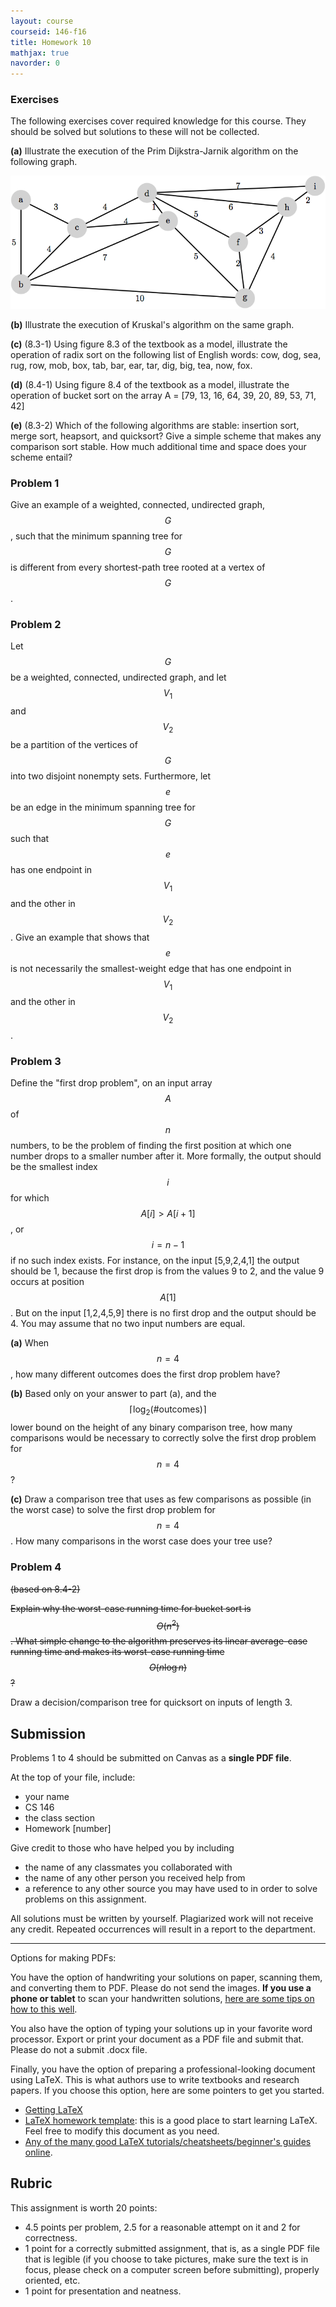 ```yaml
---
layout: course
courseid: 146-f16
title: Homework 10
mathjax: true
navorder: 0
---
```


### Exercises

The following exercises cover required knowledge for this course. They should be solved but solutions to these will not be collected.

__(a)__ Illustrate the execution of the Prim Dijkstra-Jarnik algorithm on the following graph.

![](hw10-0a.png)

__(b)__ Illustrate the execution of Kruskal's algorithm on the same graph.

__(c)__ (8.3-1) Using figure 8.3 of the textbook as a model, illustrate the operation of radix sort on the following list of English words: cow, dog, sea, rug, row, mob, box, tab, bar, ear, tar, dig, big, tea, now, fox.

__(d)__ (8.4-1) Using figure 8.4 of the textbook as a model, illustrate the operation of bucket sort on the array A = [79, 13, 16, 64, 39, 20, 89, 53, 71, 42]

__(e)__ (8.3-2) Which of the following algorithms are stable: insertion sort, merge sort, heapsort, and quicksort? Give a simple scheme that makes any comparison sort stable. How much additional time and space does your scheme entail?

### Problem 1

Give an example of a weighted, connected, undirected graph, $$G$$, such that the minimum spanning tree for $$G$$ is different from every shortest-path tree rooted at a vertex of $$G$$.

### Problem 2

Let $$G$$ be a weighted, connected, undirected graph, and let $$V_1$$ and $$V_2$$ be a partition of the vertices of $$G$$ into two disjoint nonempty sets. Furthermore, let $$e$$ be an edge in the minimum spanning tree for $$G$$ such that $$e$$ has one endpoint in $$V_1$$ and the other in $$V_2$$. Give an example that shows that $$e$$ is not necessarily the smallest-weight edge that has one endpoint in $$V_1$$ and the other in $$V_2$$.

### Problem 3

Define the "first drop problem", on an input array $$A$$ of $$n$$ numbers, to be the problem of finding the first position at which one number drops to a smaller number after it. More formally, the output should be the smallest index $$i$$ for which $$A[i]>A[i+1]$$, or $$i=n-1$$ if no such index exists. For instance, on the input [5,9,2,4,1] the output should be 1, because the first drop is from the values 9 to 2, and the value 9 occurs at position $$A[1]$$. But on the input [1,2,4,5,9] there is no first drop and the output should be 4. You may assume that no two input numbers are equal.

__(a)__ When $$n=4$$, how many different outcomes does the first drop problem have?

__(b)__ Based only on your answer to part (a), and the $$\lceil\log_2(\# \text{outcomes})\rceil$$ lower bound on the height of any binary comparison tree, how many comparisons would be necessary to correctly solve the first drop problem for $$n=4$$?

__(c)__ Draw a comparison tree that uses as few comparisons as possible (in the worst case) to solve the first drop problem for $$n=4$$. How many comparisons in the worst case does your tree use?

### Problem 4

<del>(based on 8.4-2)</del>

<del>Explain why the worst-case running time for bucket sort is $$\Theta(n^2)$$. What simple change to the algorithm preserves its linear average-case running time and makes its worst-case running time $$O(n \log n)$$?</del>

Draw a decision/comparison tree for quicksort on inputs of length 3.

## Submission

Problems 1 to 4 should be submitted on Canvas as a __single PDF file__.

At the top of your file, include:

* your name
* CS 146
* the class section
* Homework [number]

Give credit to those who have helped you by including

* the name of any classmates you collaborated with
* the name of any other person you received help from
* a reference to any other source you may have used to in order to solve problems on this assignment.

All solutions must be written by yourself. Plagiarized work will not receive any credit. Repeated occurrences will result in a report to the department.

---
Options for making PDFs:

You have the option of handwriting your solutions on paper, scanning them, and converting them to PDF. Please do not send the images.
__If you use a phone or tablet__ to scan your handwritten solutions, [here are some tips on how to this well](http://www.howtogeek.com/209951/the-best-ways-to-scan-a-document-using-your-phone-or-tablet/).

You also have the option of typing your solutions up in your favorite word processor. Export or print your document as a PDF file and submit that. Please do not a submit .docx file.

Finally, you have the option of preparing a professional-looking document using LaTeX. This is what authors use to write textbooks and research papers. If you choose this option, here are some pointers to get you started.

* [Getting LaTeX](https://www.latex-project.org/get/)
* [LaTeX homework template](http://www.jennylam.cc/assets/template.zip): this is a good place to start learning LaTeX. Feel free to modify this document as you need.
* [Any of the many good LaTeX tutorials/cheatsheets/beginner's guides online](https://lmddgtfy.net/?q=Latex%20quickstart).


## Rubric

This assignment is worth 20 points:

* 4.5 points per problem, 2.5 for a reasonable attempt on it and 2 for correctness.
* 1 point for a correctly submitted assignment, that is, as a single PDF file that is legible (if you choose to take pictures, make sure the text is in focus, please check on a computer screen before submitting), properly oriented, etc.
* 1 point for presentation and neatness.
